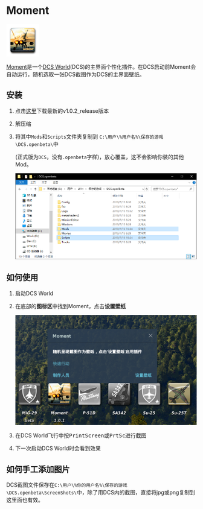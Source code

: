 # Moment

![icon_active](assets/icon.png)

[Moment](https://github.com/shinelith/dcs-moment)是一个[DCS World](https://www.digitalcombatsimulator.com)(DCS)的主界面个性化插件。在DCS启动前Moment会自动运行，随机选取一张DCS截图作为DCS的主界面壁纸。

## 安装

1. 点击[这里](https://github.com/shinelith/dcs-moment/releases)下载最新的v1.0.2_release版本

1. 解压缩

1. 将其中`Mods`和`Scripts`文件夹复制到 `C:\用户\%用户名%\保存的游戏\DCS.openbeta\`中

   (正式版为`DCS`，没有`.openbeta`字样)，放心覆盖，这不会影响你装的其他Mod。

   ![1563176080339](assets/1563176080339.png)

## 如何使用

1. 启动DCS World

1. 在底部的**图标区**中找到Moment，点击**设置壁纸**

   ![1563176508781](assets/1563176508781.png)

1.  在DCS World飞行中按<kbd>PrintScreen</kbd>或<kbd>PrtSc</kbd>进行截图

1. 下一次启动DCS World时会看到效果


## 如何手工添加图片

DCS截图文件保存在`C:\用户\%你的用户名%\保存的游戏\DCS.openbeta\ScreenShots\`中，除了用DCS内的截图，直接将jpg或png复制到这里面也有效。